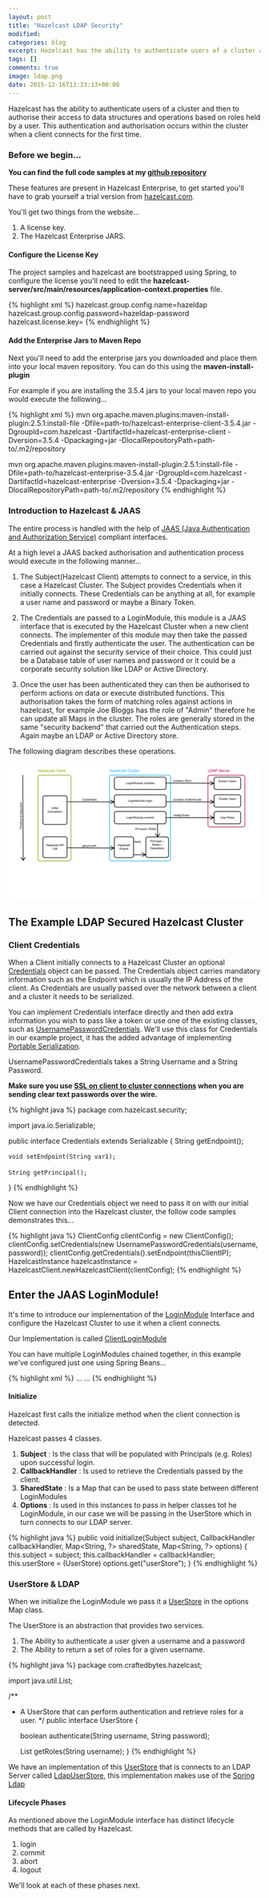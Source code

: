 ```yaml
---
layout: post
title: "Hazelcast LDAP Security"
modified:
categories: blog
excerpt: Hazelcast has the ability to authenticate users of a cluster and then to authorise their access to data structures and operations based on roles held by a user.
tags: []
comments: true
image: ldap.png
date: 2015-12-16T13:33:13+00:00
---
```


Hazelcast has the ability to authenticate users of a cluster and then to authorise their access to data structures and operations based on roles held by a user.  This authentication and authorisation occurs within the cluster when a client connects for the first time.  

### Before we begin...

**You can find the full code samples at my [github repository](http://github.com/dbrimley/hazeldap)**

These features are present in Hazelcast Enterprise, to get started you'll have to grab yourself a trial version from [hazelcast.com](https://hazelcast.com/hazelcast-enterprise-download/trial/).

You'll get two things from the website...

1. A license key.
2. The Hazelcast Enterprise JARS.

#### Configure the License Key

The project samples and hazelcast are bootstrapped using Spring, to configure the license you'll need to edit the **hazelcast-server/src/main/resources/application-context.properties** file.

{% highlight xml %}
hazelcast.group.config.name=hazeldap
hazelcast.group.config.password=hazeldap-password
hazelcast.license.key=<!-- GET LICENCE FROM https://hazelcast.com/hazelcast-enterprise-download/trial/ -->
{% endhighlight %}

#### Add the Enterprise Jars to Maven Repo

Next you'll need to add the enterprise jars you downloaded and place them into your local maven repository.  You can do this using the **maven-install-plugin**

For example if you are installing the 3.5.4 jars to your local maven repo you would execute the following...

{% highlight xml %}
mvn org.apache.maven.plugins:maven-install-plugin:2.5.1:install-file 
-Dfile=path-to/hazelcast-enterprise-client-3.5.4.jar 
-DgroupId=com.hazelcast 
-DartifactId=hazelcast-enterprise-client 
-Dversion=3.5.4 
-Dpackaging=jar 
-DlocalRepositoryPath=path-to/.m2/repository

mvn org.apache.maven.plugins:maven-install-plugin:2.5.1:install-file 
-Dfile=path-to/hazelcast-enterprise-3.5.4.jar 
-DgroupId=com.hazelcast 
-DartifactId=hazelcast-enterprise 
-Dversion=3.5.4 
-Dpackaging=jar 
-DlocalRepositoryPath=path-to/.m2/repository
{% endhighlight %}

### Introduction to Hazelcast & JAAS

The entire process is handled with the help of [JAAS (Java Authentication and Authorization Service)](https://en.wikipedia.org/wiki/Java_Authentication_and_Authorization_Service) compliant interfaces.

At a high level a JAAS backed authorisation and authentication process would execute in the following manner...

1. The Subject(Hazelcast Client) attempts to connect to a service, in this case a Hazelcast Cluster.  The Subject provides Credentials when it initially connects.  These Credentials can be anything at all, for example a user name and password or maybe a Binary Token.  

2. The Credentials are passed to a LoginModule, this module is a JAAS interface that is executed by the Hazelcast Cluster when a new client connects.  The implementer of this module may then take the passed Credentials and firstly authenticate the user.  The authentication can be carried out against the security service of their choice.  This could just be a Database table of user names and password or it could be a corporate security solution like LDAP or Active Directory.

3. Once the user has been authenticated they can then be authorised to perform actions on data or execute distributed functions.  This authorisation takes the form of matching roles against actions in hazelcast, for example Joe Bloggs has the role of "Admin" therefore he can update all Maps in the cluster.  The roles are generally stored in the same "security backend" that carried out the Authentication steps.  Again maybe an LDAP or Active Directory store.

The following diagram describes these operations.

![Hazelcast LDAP Security Workflow](/assets/img/hazelcast-ldap-security.png)

## The Example LDAP Secured Hazelcast Cluster

### Client Credentials

When a Client initially connects to a Hazelcast Cluster an optional [Credentials](http://docs.hazelcast.org/docs/latest/javadoc/com/hazelcast/security/Credentials.html) object can be passed.  The Credentials object carries mandatory information such as the Endpoint which is usually the IP Address of the client.  As Credentials are usually passed over the network between a client and a cluster it needs to be serialized.

You can implement Credentials interface directly and then add extra information you wish to pass like a token or use one of the existing classes, such as [UsernamePasswordCredentials](http://docs.hazelcast.org/docs/latest/javadoc/com/hazelcast/security/UsernamePasswordCredentials.html).  We'll use this class for Credentials in our example project, it has the added advantage of implementing [Portable Serialization](http://docs.hazelcast.org/docs/latest/manual/html-single/index.html#portable).  

UsernamePasswordCredentials takes a String Username and a String Password.

**Make sure you use [SSL on client to cluster connections](http://docs.hazelcast.org/docs/latest/manual/html-single/index.html#ssl) when you are sending clear text passwords over the wire.**

{% highlight java %}
package com.hazelcast.security;

import java.io.Serializable;

public interface Credentials extends Serializable {
    String getEndpoint();

    void setEndpoint(String var1);

    String getPrincipal();
}
{% endhighlight %}

Now we have our Credentials object we need to pass it on with our initial Client connection into the Hazelcast cluster, the follow code samples demonstrates this...

{% highlight java %}
ClientConfig clientConfig = new ClientConfig();
clientConfig.setCredentials(new UsernamePasswordCredentials(username, password));
clientConfig.getCredentials().setEndpoint(thisClientIP);
HazelcastInstance hazelcastInstance = HazelcastClient.newHazelcastClient(clientConfig);
{% endhighlight %}

## Enter the JAAS LoginModule!

It's time to introduce our implementation of the [LoginModule](http://docs.oracle.com/javase/7/docs/technotes/guides/security/jaas/JAASLMDevGuide.html) Interface and configure the Hazelcast Cluster to use it when a client connects.

Our Implementation is called [ClientLoginModule](https://github.com/dbrimley/hazeldap/blob/master/hazeldap-server/src/main/java/com/craftedbytes/hazelcast/security/ClientLoginModule.java)

You can have multiple LoginModules chained together, in this example we've configured just one using Spring Beans...

{% highlight xml %}
    <bean id="hazelcast.instance" class="com.hazelcast.core.Hazelcast" factory-method="newHazelcastInstance">
        <constructor-arg>
            <bean class="com.hazelcast.config.Config">
                ...
                <property name="securityConfig">
                    <bean class="com.hazelcast.config.SecurityConfig">
                        <property name="enabled" value="true"/>
                        <property name="clientLoginModuleConfigs">
                            <list>
                                <bean class="com.hazelcast.config.LoginModuleConfig">
                                    <property name="className"
                                              value="com.craftedbytes.hazelcast.security.ClientLoginModule"/>
                                    <property name="usage" value="REQUIRED"/>
                                    <property name="properties">
                                        <map>
                                            <entry key="userStore" value-ref="userStore"/>
                                        </map>
                                    </property>
                                </bean>
                            </list>
                        </property>
                        ...
                    </bean>
                </property>
            </bean>
        </constructor-arg>
    </bean>
{% endhighlight %}


#### Initialize

Hazelcast first calls the initialize method when the client connection is detected.  

Hazelcast passes 4 classes.

1. **Subject** : Is the class that will be populated with Principals (e.g. Roles) upon successful login.
2. **CallbackHandler** : Is used to retrieve the Credentials passed by the client.
3. **SharedState** : Is a Map that can be used to pass state between different LoginModules
4. **Options** : Is used in this instances to pass in helper classes tot he LoginModule, in our case we will be passing in the UserStore which in turn connects to our LDAP server.

{% highlight java %}
public void initialize(Subject subject, 
                       CallbackHandler callbackHandler, 
                       Map<String, ?> sharedState, 
                       Map<String, ?> options) {
    this.subject = subject;
    this.callbackHandler = callbackHandler;
    this.userStore = (UserStore) options.get("userStore");
}
{% endhighlight %}

### UserStore & LDAP

When we initialize the LoginModule we pass it a [UserStore](https://github.com/dbrimley/hazeldap/blob/master/hazeldap-server/src/main/java/com/craftedbytes/hazelcast/UserStore.java) in the options Map class.

The UserStore is an abstraction that provides two services.

1. The Ability to authenticate a user given a username and a password
2. The Ability to return a set of roles for a given username.

{% highlight java %}
package com.craftedbytes.hazelcast;

import java.util.List;

/**
 * A UserStore that can perform authentication and retrieve roles for a user.
 */
public interface UserStore {

    boolean authenticate(String username, String password);

    List<String> getRoles(String username);
}
{% endhighlight %}

We have an implementation of this [UserStore](https://github.com/dbrimley/hazeldap/blob/master/hazeldap-server/src/main/java/com/craftedbytes/hazelcast/UserStore.java) that is connects to an LDAP Server called [LdapUserStore](https://github.com/dbrimley/hazeldap/blob/master/hazeldap-server/src/main/java/com/craftedbytes/hazelcast/ldap/LdapUserStore.java), this implementation makes use of the [Spring Ldap](http://projects.spring.io/spring-ldap/)

#### Lifecycle Phases

As mentioned above the LoginModule interface has distinct lifecycle methods that are called by Hazelcast.

1. login
2. commit
3. abort
4. logout

We'll look at each of these phases next.

















